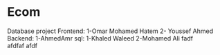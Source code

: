 # Ecom
Database project
Frontend: 1-Omar Mohamed Hatem 2- Youssef Ahmed
Backend: 1-AhmedAmr
sql: 1-Khaled Waleed 2-Mohamed Ali
fadf\
afdfaf
afdf
